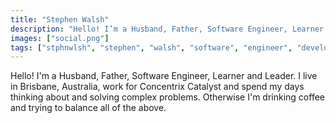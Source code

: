 ```yaml
---
title: "Stephen Walsh"
description: "Hello! I’m a Husband, Father, Software Engineer, Learner and Leader. I live in Brisbane, Australia, work for Concentrix Catalyst and spend my days think..."
images: ["social.png"]
tags: ["stphnwlsh", "stephen", "walsh", "software", "engineer", "developer", "profile", "blogger", "learner", "leader"]
---
```


Hello! I'm a Husband, Father, Software Engineer, Learner and Leader.  I live in Brisbane, Australia, work for Concentrix Catalyst and spend my days thinking about and solving complex problems.  Otherwise I'm drinking coffee and trying to balance all of the above.
